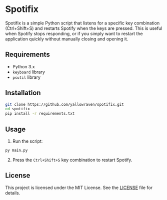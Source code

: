 # Spotifix

Spotifix is a simple Python script that listens for a specific key combination (Ctrl+Shift+S) and restarts Spotify when the keys are pressed. This is useful when Spotify stops responding, or if you simply want to restart the application quickly without manually closing and opening it.

## Requirements

- Python 3.x
- `keyboard` library
- `psutil` library

## Installation

```bash
git clone https://github.com/yallowraven/spotifix.git
cd spotifix
pip install -r requirements.txt
```


## Usage

1. Run the script:

```bash
py main.py
```

2. Press the `Ctrl+Shift+S` key combination to restart Spotify.

## License

This project is licensed under the MIT License. See the [LICENSE](LICENSE) file for details.